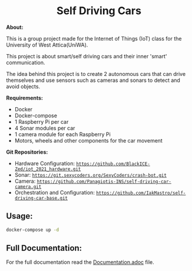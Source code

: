 <center> <h1> Self Driving Cars </h1> </center>

<b>About:</b>

This is a group project made for the Internet of Things (IoT) class for the University of West Attica(UniWA).

This project is about smart/self driving cars and their inner 'smart' communication.

The idea behind this project is to create 2 autonomous cars that can drive themselves and use sensors such as cameras and sonars to detect and avoid objects.

<b>Requirements:</b>

- Docker
- Docker-compose
- 1 Raspberry Pi per car
- 4 Sonar modules per car
- 1 camera module for each Raspberry Pi
- Motors, wheels and other components for the car movement

<b>Git Repositories:</b>

- Hardware Configuration: <code>https://github.com/BlackICE-Zed/iot_2021_hardware.git</code>
- Sonar: <code>https://git.sexycoders.org/SexyCoders/crash-bot.git</code>
- Camera: <code>https://github.com/Panagiotis-INS/self-driving-car-camera.git</code>
- Orchestration and Configuration: <code>https://github.com/IakMastro/self-driving-car-base.git</code>

<b>Usage:</b>
---

```sh 
docker-compose up -d 
```

<b>Full Documentation:</b>
---

For the full documentation read the [Documentation.adoc](https://github.com/IakMastro/self-driving-car-base/blob/main/Documentation.adoc) file.
